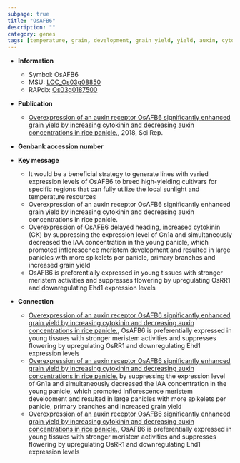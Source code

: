 ```yaml
---
subpage: true
title: "OsAFB6"
description: ""
category: genes
tags: [temperature, grain, development, grain yield, yield, auxin, cytokinin, meristem, inflorescence, iaa, IAA, spikelets per panicle]
---
```


* **Information**  
    + Symbol: OsAFB6  
    + MSU: [LOC_Os03g08850](http://rice.plantbiology.msu.edu/cgi-bin/ORF_infopage.cgi?orf=LOC_Os03g08850)  
    + RAPdb: [Os03g0187500](http://rapdb.dna.affrc.go.jp/viewer/gbrowse_details/irgsp1?name=Os03g0187500)  

* **Publication**  
    + [Overexpression of an auxin receptor OsAFB6 significantly enhanced grain yield by increasing cytokinin and decreasing auxin concentrations in rice panicle.](http://www.ncbi.nlm.nih.gov/pubmed?term=Overexpression+of+an+auxin+receptor+OsAFB6+significantly+enhanced+grain+yield+by+increasing+cytokinin+and+decreasing+auxin+concentrations+in+rice+panicle.%5BTitle%5D), 2018, Sci Rep.

* **Genbank accession number**  

* **Key message**  
    + It would be a beneficial strategy to generate lines with varied expression levels of OsAFB6 to breed high-yielding cultivars for specific regions that can fully utilize the local sunlight and temperature resources
    + Overexpression of an auxin receptor OsAFB6 significantly enhanced grain yield by increasing cytokinin and decreasing auxin concentrations in rice panicle.
    + Overexpression of OsAFB6 delayed heading, increased cytokinin (CK) by suppressing the expression level of Gn1a and simultaneously decreased the IAA concentration in the young panicle, which promoted inflorescence meristem development and resulted in large panicles with more spikelets per panicle, primary branches and increased grain yield
    + OsAFB6 is preferentially expressed in young tissues with stronger meristem activities and suppresses flowering by upregulating OsRR1 and downregulating Ehd1 expression levels

* **Connection**  
    + [Overexpression of an auxin receptor OsAFB6 significantly enhanced grain yield by increasing cytokinin and decreasing auxin concentrations in rice panicle.](http://www.ncbi.nlm.nih.gov/pubmed?term=Overexpression+of+an+auxin+receptor+OsAFB6+significantly+enhanced+grain+yield+by+increasing+cytokinin+and+decreasing+auxin+concentrations+in+rice+panicle.%5BTitle%5D),  OsAFB6 is preferentially expressed in young tissues with stronger meristem activities and suppresses flowering by upregulating OsRR1 and downregulating Ehd1 expression levels
    + [Overexpression of an auxin receptor OsAFB6 significantly enhanced grain yield by increasing cytokinin and decreasing auxin concentrations in rice panicle.](CK) by suppressing the expression level of Gn1a and simultaneously decreased the IAA concentration in the young panicle, which promoted inflorescence meristem development and resulted in large panicles with more spikelets per panicle, primary branches and increased grain yield
    + [Overexpression of an auxin receptor OsAFB6 significantly enhanced grain yield by increasing cytokinin and decreasing auxin concentrations in rice panicle.](http://www.ncbi.nlm.nih.gov/pubmed?term=Overexpression+of+an+auxin+receptor+OsAFB6+significantly+enhanced+grain+yield+by+increasing+cytokinin+and+decreasing+auxin+concentrations+in+rice+panicle.%5BTitle%5D),  OsAFB6 is preferentially expressed in young tissues with stronger meristem activities and suppresses flowering by upregulating OsRR1 and downregulating Ehd1 expression levels



